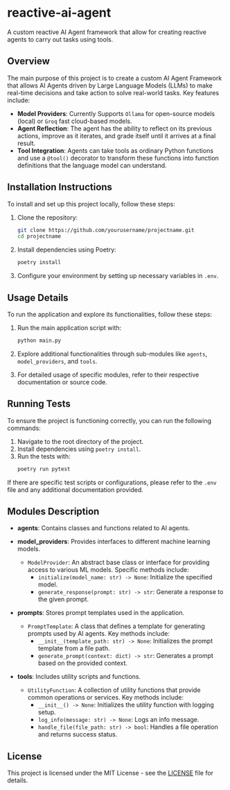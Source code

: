# reactive-ai-agent

A custom reactive AI Agent framework that allow for creating reactive agents to carry out tasks using tools.

## Overview

The main purpose of this project is to create a custom AI Agent Framework that allows AI Agents driven by Large Language Models (LLMs) to make real-time decisions and take action to solve real-world tasks. Key features include:

- **Model Providers**: Currently Supports `Ollama` for open-source models (local) or `Groq` fast cloud-based models.
- **Agent Reflection**: The agent has the ability to reflect on its previous actions, improve as it iterates, and grade itself until it arrives at a final result.
- **Tool Integration**: Agents can take tools as ordinary Python functions and use a `@tool()` decorator to transform these functions into function definitions that the language model can understand.

## Installation Instructions

To install and set up this project locally, follow these steps:

1. Clone the repository:

   ```sh
   git clone https://github.com/yourusername/projectname.git
   cd projectname
   ```

2. Install dependencies using Poetry:

   ```sh
   poetry install
   ```

3. Configure your environment by setting up necessary variables in `.env`.

## Usage Details

To run the application and explore its functionalities, follow these steps:

1. Run the main application script with:

   ```sh
   python main.py
   ```

2. Explore additional functionalities through sub-modules like `agents`, `model_providers`, and `tools`.

3. For detailed usage of specific modules, refer to their respective documentation or source code.

## Running Tests

To ensure the project is functioning correctly, you can run the following commands:

1. Navigate to the root directory of the project.
2. Install dependencies using `poetry install`.
3. Run the tests with:
   ```sh
   poetry run pytest
   ```

If there are specific test scripts or configurations, please refer to the `.env` file and any additional documentation provided.

## Modules Description

- **agents**: Contains classes and functions related to AI agents.

- **model_providers**: Provides interfaces to different machine learning models.

  - `ModelProvider`: An abstract base class or interface for providing access to various ML models. Specific methods include:
    - `initialize(model_name: str) -> None`: Initialize the specified model.
    - `generate_response(prompt: str) -> str`: Generate a response to the given prompt.

- **prompts**: Stores prompt templates used in the application.

  - `PromptTemplate`: A class that defines a template for generating prompts used by AI agents. Key methods include:
    - `__init__(template_path: str) -> None`: Initializes the prompt template from a file path.
    - `generate_prompt(context: dict) -> str`: Generates a prompt based on the provided context.

- **tools**: Includes utility scripts and functions.
  - `UtilityFunction`: A collection of utility functions that provide common operations or services. Key methods include:
    - `__init__() -> None`: Initializes the utility function with logging setup.
    - `log_info(message: str) -> None`: Logs an info message.
    - `handle_file(file_path: str) -> bool`: Handles a file operation and returns success status.

## License

This project is licensed under the MIT License - see the [LICENSE](LICENSE) file for details.
